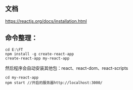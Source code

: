 ## 文档
<https://reactjs.org/docs/installation.html>

## 命令整理：
```
cd E:\FT
npm install -g create-react-app
create-react-app my-react-app
```

然后程序会自动安装其他包：react、react-dom、react-scripts

```
cd my-react-app
npm start //开启的服务器http://localhost:3000/
```